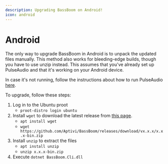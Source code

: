 ```yaml
---
description: Upgrading BassBoom on Android!
icon: android
---
```


# Android

The only way to upgrade BassBoom in Android is to unpack the updated files manually. This method also works for bleeding-edge builds, though you have to use unzip instead. This assumes that you've already set up PulseAudio and that it's working on your Android device.

In case it's not running, follow the instructions about how to run PulseAudio [here](../installing-bassboom/android.md).

To upgrade, follow these steps:

1. Log in to the Ubuntu proot
   * `proot-distro login ubuntu`
2. Install `wget` to download the latest release from [this page](https://github.com/Aptivi/BassBoom/releases).
   * `apt install wget`
   * `wget https://github.com/Aptivi/BassBoom/releases/download/vx.x.x/x.x.x-bin.zip`
3. Install `unzip` to extract the files
   * `apt install unzip`
   * `unzip x.x.x-bin.zip`
4. Execute `dotnet BassBoom.Cli.dll`
